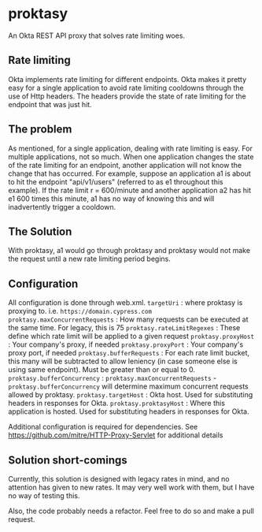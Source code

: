 # proktasy
An Okta REST API proxy that solves rate limiting woes.

## Rate limiting
Okta implements rate limiting for different endpoints. Okta makes it pretty easy for a single
application to avoid rate limiting cooldowns through the use of Http headers. The headers
provide the state of rate limiting for the endpoint that was just hit.

## The problem
As mentioned, for a single application, dealing with rate limiting is easy. For multiple
applications, not so much. When one application changes the state of the rate limiting
for an endpoint, another application will not know the change that has occurred. For
example, suppose an application a1 is about to hit the endpoint "api/v1/users" (referred to
as e1 throughout this example). If the rate limit r = 600/minute and another application a2
has hit e1 600 times this minute, a1 has no way of knowing this and will inadvertently
trigger a cooldown.

## The Solution
With proktasy, a1 would go through proktasy and proktasy would not make the request until
a new rate limiting period begins.

## Configuration
All configuration is done through web.xml.
`targetUri` : where proktasy is proxying to. i.e. `https://domain.cypress.com`
`proktasy.maxConcurrentRequests` : How many requests can be executed at the same time. For legacy, this is 75
`proktasy.rateLimitRegexes` : These define which rate limit will be applied to a given request
`proktasy.proxyHost` : Your company's proxy, if needed
`proktasy.proxyPort` : Your company's proxy port, if needed
`proktasy.bufferRequests` : For each rate limit bucket, this many will be subtracted to allow leniency (in case someone else is using same endpoint). Must be greater than or equal to 0.
`proktasy.bufferConcurrency` : `proktasy.maxConcurrentRequests` - `proktasy.bufferConcurrency` will determine maximum concurrent requests allowed by proktasy.
`proktasy.targetHost` : Okta host. Used for substituting headers in responses for Okta.
`proktasy.proktasyHost` : Where this application is hosted. Used for substituting headers in responses for Okta.

Additional configuration is required for dependencies.
See https://github.com/mitre/HTTP-Proxy-Servlet for additional details

## Solution short-comings
Currently, this solution is designed with legacy rates in mind, and no attention has given
to new rates. It may very well work with them, but I have no way of testing this.

Also, the code probably needs a refactor. Feel free to do so and make a pull request.
